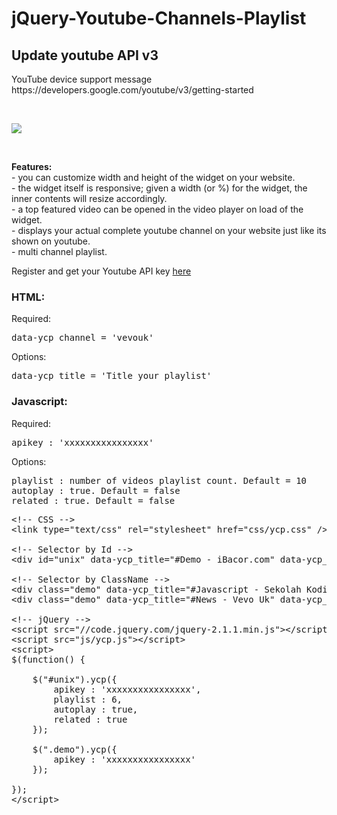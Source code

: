# jQuery-Youtube-Channels-Playlist

<h2>Update youtube API v3</h2>
<p>YouTube device support message<br>
https://developers.google.com/youtube/v3/getting-started</p><br>
<p><img src="https://2.bp.blogspot.com/-aRB-ImAWbCU/V9VkAb6GOQI/AAAAAAAABs0/eGoByDS0R6YmiP-OyIYkVrp2p4eFkbFdACLcB/s1600/ereeeeeeeeeeeew.jpg"/></p><br>
<p><b>Features:</b><br>
- you can customize width and height of the widget on your website.<br>
- the widget itself is responsive; given a width (or %) for the widget, the inner contents will resize accordingly.<br>
- a top featured video can be opened in the video player on load of the widget.<br>
- displays your actual complete youtube channel on your website just like its shown on youtube.<br>
- multi channel playlist.</p>

<p>Register and get your Youtube API key <a href="https://code.google.com/apis/console" target="_blank">here</a></p>
<h3>HTML:</h3>
<p>Required:</p>
<pre>data-ycp_channel = 'vevouk'</pre>
<p>Options:</p>
<pre>data-ycp_title = 'Title your playlist'</pre>
<h3>Javascript:</h3>
<p>Required:</p>
<pre>apikey : 'xxxxxxxxxxxxxxxx'</pre>
<p>Options:</p>
<pre>playlist : number of videos playlist count. Default = 10
autoplay : true. Default = false
related : true. Default = false</pre>

<pre>&lt;!-- CSS --&gt;
&lt;link type="text/css" rel="stylesheet" href="css/ycp.css" /&gt;

&lt;!-- Selector by Id --&gt;
&lt;div id="unix" data-ycp_title="#Demo - iBacor.com" data-ycp_channel="UCoiS7s7HrE7bHNuzERi-FCQ"&gt;&lt;/div&gt; &lt;!-- By ChannelId --&gt;

&lt;!-- Selector by ClassName --&gt;
&lt;div class="demo" data-ycp_title="#Javascript - Sekolah Koding" data-ycp_channel="PLCZlgfAG0GXAiH1acKFPx8EtpJAq44gjP"&gt;&lt;/div&gt; &lt;!-- By PlayListId --&gt;
&lt;div class="demo" data-ycp_title="#News - Vevo Uk" data-ycp_channel="vevouk"&gt;&lt;/div&gt; &lt;!-- By UserName --&gt;

&lt;!-- jQuery --&gt;
&lt;script src="//code.jquery.com/jquery-2.1.1.min.js"&gt;&lt;/script&gt;
&lt;script src="js/ycp.js"&gt;&lt;/script&gt;
&lt;script&gt;
$(function() {
        
    $("#unix").ycp({
        apikey : 'xxxxxxxxxxxxxxxx',
        playlist : 6,
        autoplay : true,
        related : true
    });
            
    $(".demo").ycp({
        apikey : 'xxxxxxxxxxxxxxxx'
    });
            
});
&lt;/script&gt;</pre>
</p>
